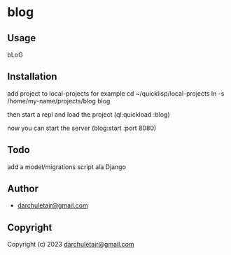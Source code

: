 # blog



## Usage
bLoG

## Installation
add project to local-projects
for example
cd ~/quicklisp/local-projects
ln -s /home/my-name/projects/blog blog

then start a repl and load the project
(ql:quickload :blog)

now you can start the server
(blog:start :port 8080)

## Todo
add a model/migrations script ala Django

## Author

* <darchuletajr@gmail.com>

## Copyright

Copyright (c) 2023 <darchuletajr@gmail.com>

